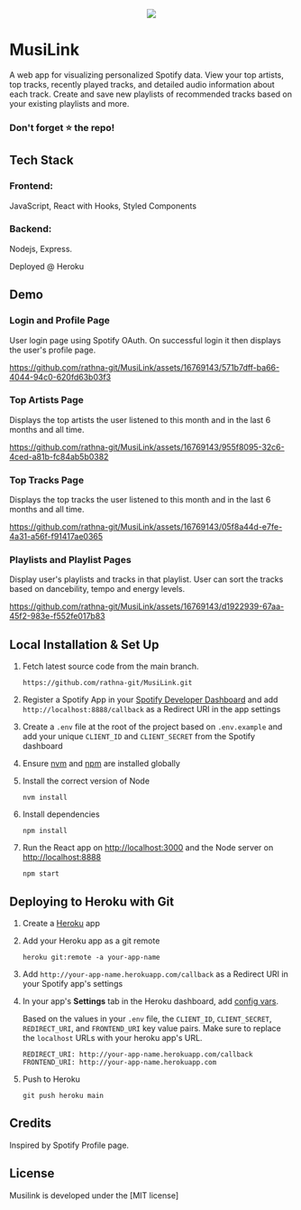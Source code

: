 <p align="center"> 
 <img src = "https://github.com/rathna-git/MusiLink/assets/16769143/5539fcf7-cef0-4084-bd8c-d221a2ea64c0">
</p>

# MusiLink

A web app for visualizing personalized Spotify data. View your top artists, top tracks, recently played tracks, and detailed audio information about each track. Create and save new playlists of recommended tracks based on your existing playlists and more.

### Don't forget ⭐ the repo!

## Tech Stack

### Frontend: 
JavaScript, React with Hooks, Styled Components
### Backend: 
Nodejs, Express.

Deployed @ Heroku

## Demo

### Login and Profile Page

User login page using Spotify OAuth. On successful login it then displays the user's profile page.

https://github.com/rathna-git/MusiLink/assets/16769143/571b7dff-ba66-4044-94c0-620fd63b03f3



### Top Artists Page 

Displays the top artists the user listened to this month and in the last 6 months and all time.

https://github.com/rathna-git/MusiLink/assets/16769143/955f8095-32c6-4ced-a81b-fc84ab5b0382


### Top Tracks Page

Displays the top tracks the user listened to this month and in the last 6 months and all time.

https://github.com/rathna-git/MusiLink/assets/16769143/05f8a44d-e7fe-4a31-a56f-f91417ae0365

### Playlists and Playlist Pages

Display user's playlists and tracks in that playlist. User can sort the tracks based on dancebility, tempo and energy levels.

https://github.com/rathna-git/MusiLink/assets/16769143/d1922939-67aa-45f2-983e-f552fe017b83




## Local Installation & Set Up

1. Fetch latest source code from the main branch.
   
   ```shell
   https://github.com/rathna-git/MusiLink.git
   ```
   
2. Register a Spotify App in your [Spotify Developer Dashboard](https://developer.spotify.com/dashboard/) and add `http://localhost:8888/callback` as a Redirect URI in the app settings

3. Create a `.env` file at the root of the project based on `.env.example` and add your unique `CLIENT_ID` and `CLIENT_SECRET` from the Spotify dashboard

4. Ensure [nvm](https://github.com/nvm-sh/nvm) and [npm](https://www.npmjs.com/) are installed globally

5. Install the correct version of Node

    ```shell
    nvm install
    ```

6. Install dependencies

    ```shell
    npm install
    ```

7. Run the React app on <http://localhost:3000> and the Node server on <http://localhost:8888>

    ```shell
    npm start
    ```


## Deploying to Heroku with Git

1. Create a [Heroku](https://www.heroku.com/) app

2. Add your Heroku app as a git remote

    ```shell
    heroku git:remote -a your-app-name
    ```

3. Add `http://your-app-name.herokuapp.com/callback` as a Redirect URI in your Spotify app's settings

4. In your app's **Settings** tab in the Heroku dashboard, add [config vars](https://devcenter.heroku.com/articles/config-vars#using-the-heroku-dashboard).

   Based on the values in your `.env` file, the `CLIENT_ID`, `CLIENT_SECRET`, `REDIRECT_URI`, and `FRONTEND_URI` key value pairs. Make sure to replace the `localhost` URLs with your heroku app's URL.

   ```env
   REDIRECT_URI: http://your-app-name.herokuapp.com/callback
   FRONTEND_URI: http://your-app-name.herokuapp.com
   ```

5. Push to Heroku

    ```shell
    git push heroku main
    ```

    
## Credits

Inspired by Spotify Profile page.

## License

Musilink is developed under the [MIT license]






